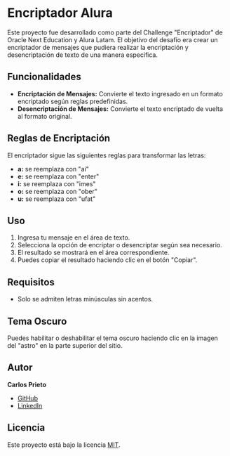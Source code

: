 # Encriptador Alura

Este proyecto fue desarrollado como parte del Challenge "Encriptador" de Oracle Next Education y Alura Latam. 
El objetivo del desafío era crear un encriptador de mensajes que pudiera realizar la encriptación y desencriptación de texto de una manera específica.

## Funcionalidades

- **Encriptación de Mensajes:** Convierte el texto ingresado en un formato encriptado según reglas predefinidas.
- **Desencriptación de Mensajes:** Convierte el texto encriptado de vuelta al formato original.

## Reglas de Encriptación

El encriptador sigue las siguientes reglas para transformar las letras:

- **a:** se reemplaza con "ai"
- **e:** se reemplaza con "enter"
- **i:** se reemplaza con "imes"
- **o:** se reemplaza con "ober"
- **u:** se reemplaza con "ufat"

## Uso

1. Ingresa tu mensaje en el área de texto.
2. Selecciona la opción de encriptar o desencriptar según sea necesario.
3. El resultado se mostrará en el área correspondiente.
4. Puedes copiar el resultado haciendo clic en el botón "Copiar".

## Requisitos

- Solo se admiten letras minúsculas sin acentos.

## Tema Oscuro

Puedes habilitar o deshabilitar el tema oscuro haciendo clic en la imagen del "astro" en la parte superior del sitio.

## Autor

**Carlos Prieto**

- [GitHub](https://github.com/cpcarlosprieto)
- [LinkedIn](https://www.linkedin.com/in/prieto-c)

## Licencia

Este proyecto está bajo la licencia [MIT](LICENSE).
